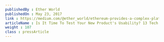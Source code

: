 ```yaml
---
publishedBy : Ether World
publishedOn : May 23, 2017
link : https://medium.com/@ether_world/ethereum-provides-a-complex-platform-with-simple-interface-ada3a2536581
articleName : Is It Time To Test Your New Product's Usability? 13 Tech Experts Weigh In
weight : 107 
class : pressArticle
---
```

